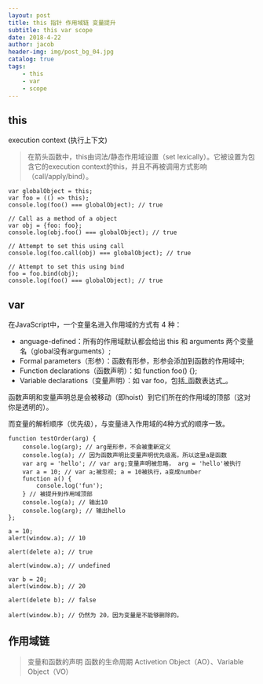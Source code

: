 ```yaml
---
layout: post
title: this 指针 作用域链 变量提升
subtitle: this var scope 
date: 2018-4-22
author: jacob
header-img: img/post_bg_04.jpg
catalog: true
tags: 
    - this 
    - var
    - scope
---
```


## this
execution context (执行上下文)
>在箭头函数中，this由词法/静态作用域设置（set lexically）。它被设置为包含它的execution context的this，并且不再被调用方式影响（call/apply/bind）。
```
var globalObject = this;
var foo = (() => this);
console.log(foo() === globalObject); // true

// Call as a method of a object
var obj = {foo: foo};
console.log(obj.foo() === globalObject); // true

// Attempt to set this using call
console.log(foo.call(obj) === globalObject); // true

// Attempt to set this using bind
foo = foo.bind(obj);
console.log(foo() === globalObject); // true
```
## var 


在JavaScript中，一个变量名进入作用域的方式有 4 种：

- anguage-defined：所有的作用域默认都会给出 this 和 arguments 两个变量名（global没有arguments）;
- Formal parameters（形参）：函数有形参，形参会添加到函数的作用域中;
- Function declarations（函数声明）：如 function foo() {};
- Variable declarations（变量声明）：如 var foo，包括_函数表达式_。

函数声明和变量声明总是会被移动（即hoist）到它们所在的作用域的顶部（这对你是透明的）。

而变量的解析顺序（优先级），与变量进入作用域的4种方式的顺序一致。


```
function testOrder(arg) {
    console.log(arg); // arg是形参，不会被重新定义
    console.log(a); // 因为函数声明比变量声明优先级高，所以这里a是函数
    var arg = 'hello'; // var arg;变量声明被忽略， arg = 'hello'被执行
    var a = 10; // var a;被忽视; a = 10被执行，a变成number
    function a() {
        console.log('fun');
    } // 被提升到作用域顶部
    console.log(a); // 输出10
    console.log(arg); // 输出hello
}; 
```
[](https://ws4.sinaimg.cn/large/006tKfTcly1fridd5vqolj30uk0lkn3k.jpg)

```
a = 10;
alert(window.a); // 10
 
alert(delete a); // true
 
alert(window.a); // undefined
 
var b = 20;
alert(window.b); // 20
 
alert(delete b); // false
 
alert(window.b); // 仍然为 20，因为变量是不能够删除的。

```

## 作用域链
>变量和函数的声明
函数的生命周期
Activetion Object（AO）、Variable Object（VO）